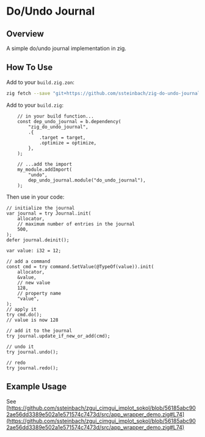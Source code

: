 # Do/Undo Journal

## Overview

A simple do/undo journal implementation in zig.

## How To Use

Add to your `build.zig.zon`:

```zsh
zig fetch --save "git+https://github.com/ssteinbach/zig-do-undo-journal.git"
```

Add to your `build.zig`:

```zig
    // in your build function...
    const dep_undo_journal = b.dependency(
        "zig_do_undo_journal",
        .{
            .target = target,
            .optimize = optimize,
        },
    );

    // ...add the import
    my_module.addImport(
        "undo",
        dep_undo_journal.module("do_undo_journal"),
    );
```

Then use in your code:

```zig
// initialize the journal
var journal = try Journal.init(
    allocator,
    // maximum number of entries in the journal
    500, 
);
defer journal.deinit();

var value: i32 = 12;

// add a command
const cmd = try command.SetValue(@TypeOf(value)).init(
    allocator,
    &value,
    // new value
    128,
    // property name
    "value",
);
// apply it
try cmd.do();
// value is now 128

// add it to the journal
try journal.update_if_new_or_add(cmd);

// undo it
try journal.undo();

// redo
try journal.redo();
```

## Example Usage

See [https://github.com/ssteinbach/zgui_cimgui_implot_sokol/blob/56185abc902ae56dd3389e502a1e571574c7473d/src/app_wrapper_demo.zig#L74](https://github.com/ssteinbach/zgui_cimgui_implot_sokol/blob/56185abc902ae56dd3389e502a1e571574c7473d/src/app_wrapper_demo.zig#L74)

